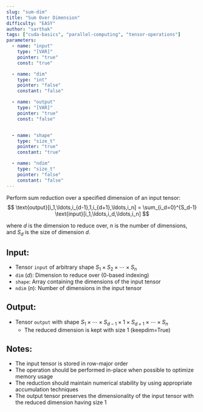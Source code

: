 ```yaml
---
slug: "sum-dim"
title: "Sum Over Dimension"
difficulty: "EASY" 
author: "sarthak"
tags: ["cuda-basics", "parallel-computing", "tensor-operations"]
parameters:
  - name: "input"
    type: "[VAR]"
    pointer: "true"
    const: "true"

  - name: "dim"
    type: "int"
    pointer: "false"
    constant: "false"

  - name: "output"
    type: "[VAR]"
    pointer: "true"
    const: "false"


  - name: "shape"
    type: "size_t"
    pointer: "true"
    constant: "true"

  - name: "ndim"
    type: "size_t"
    pointer: "false"
    constant: "false"
---
```


Perform sum reduction over a specified dimension of an input tensor:
$$
\text{output}[i_1,\ldots,i_{d-1},1,i_{d+1},\ldots,i_n] = \sum_{i_d=0}^{S_d-1} \text{input}[i_1,\ldots,i_d,\ldots,i_n]
$$

where $d$ is the dimension to reduce over, $n$ is the number of dimensions, and $S_d$ is the size of dimension $d$.

## Input:
- Tensor `input` of arbitrary shape $S_1 \times S_2 \times \cdots \times S_n$
- `dim` ($d$): Dimension to reduce over (0-based indexing)
- `shape`: Array containing the dimensions of the input tensor
- `ndim` ($n$): Number of dimensions in the input tensor

## Output:
- Tensor `output` with shape $S_1 \times \cdots \times S_{d-1} \times 1 \times S_{d+1} \times \cdots \times S_n$
  - The reduced dimension is kept with size 1 (keepdim=True)

## Notes:
- The input tensor is stored in row-major order
- The operation should be performed in-place when possible to optimize memory usage
- The reduction should maintain numerical stability by using appropriate accumulation techniques
- The output tensor preserves the dimensionality of the input tensor with the reduced dimension having size 1
